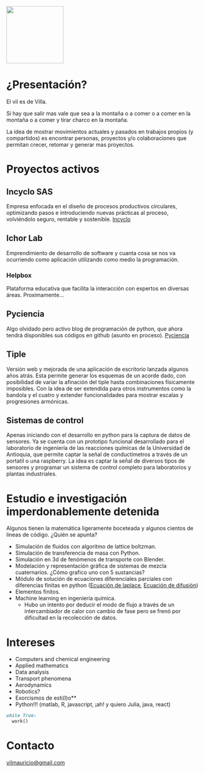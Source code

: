 
<img src="https://avatars2.githubusercontent.com/u/20471013?s=400&u=4d0822b871025d913124243c2faf7df59fcfc44f&v=4" width="150"/>

# ¿Presentación?

El vil es de Villa.

Si hay que salir mas vale que sea a la montaña o a comer o a comer en la montaña o a comer y tirar charco en la montaña. 

La idea de mostrar movimientos actuales y pasados en trabajos propios (y compartidos) es encontrar personas, proyectos y/o colaboraciones que permitan crecer, retomar y generar mas proyectos.

# Proyectos activos

## Incyclo SAS
Empresa enfocada en el diseño de procesos productivos circulares, optimizando pasos e introduciendo nuevas prácticas al proceso, volviéndolo seguro, rentable y sostenible. [Incyclo](http://incyclo.co/website/home.html)

## Ichor Lab
Emprendimiento de desarrollo de software y cuanta cosa se nos va ocurriendo como aplicación utilizando como medio la programación.

### Helpbox
Plataforma educativa que facilita la interacción con expertos en diversas áreas. Proximamente...

## Pyciencia
Algo olvidado pero activo blog de programación de python, que ahora tendrá disponibles sus códigos en github (asunto en proceso). [Pyciencia](http://pyciencia.blogspot.com/)

## Tiple
Versión web y mejorada de una aplicación de escritorio lanzada algunos años atrás. Esta permite generar los esquemas de un acorde dado, con posibilidad de variar la afinación del tiple hasta combinaciones físicamente imposibles. Con la idea de ser extendida para otros instrumentos como la bandola y el cuatro y extender funcionalidades para mostrar escalas y progresiones armónicas.

## Sistemas de control
Apenas iniciando con el desarrollo en python para la captura de datos de sensores. Ya se cuenta con un prototipo funcional desarrollado para el laboratorio de ingeniería de las reacciones químicas de la Universidad de Antioquia, que permite captar la señal de conductímetros a través de un portatil o una raspberry. La idea es captar la señal de diversos tipos de sensores y programar un sistema de control completo para laboratorios y plantas industriales.

# Estudio e investigación imperdonablemente detenida
Algunos tienen la matemática ligeramente boceteada y algunos cientos de lineas de código. ¿Quién se apunta?

- Simulación de fluidos con algoritmo de lattice boltzman.
- Simulación de transferencia de masa con Python.
- Simulación en 3d de fenómenos de transporte con Blender.
- Modelación y representación gráfica de sistemas de mezcla cuaternarios. ¿Cómo grafico uno con 5 sustancias?
- Módulo de solución de ecuaciones diferenciales parciales con diferencias finitas en python ([Ecuación de laplace](https://deltalabco.blogspot.com/2017/12/ecuacion-de-laplace.html), [Ecuación de difusión](https://deltalabco.blogspot.com/2018/03/la-ecuacion-de-difusion-en-dos.html))
- Elementos finitos.
- Machine learning en ingeniería química. 
  - Hubo un intento por deducir el modo de flujo a través de un intercambiador de calor con cambio de fase pero se frenó por dificultad en la recolección de datos.

# Intereses

- Computers and chemical engineering
- Applied mathematics
- Data analysis
- Transport phenomena
- Aerodynamics
- Robotics?
- Exorcismos de esti(l)o**
- Python!!! (matlab, R, javascript, ¡ah! y quiero Julia, java, react)

```markdown
while True:
  work()
```

# Contacto

vilmauricio@gmail.com
